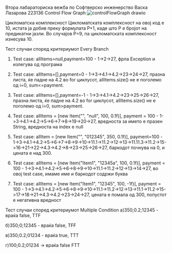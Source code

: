 Втора лабараториска вежба по Софтверско инженерство
Васка Лазарова 223136
Control Flow Graph
![controlFlowGraph drawio](https://github.com/lazarrova/SI_2024_lab2_223136/assets/117606879/8ecdad7a-091f-438e-97ab-ff233f04fa35)

Цикломатска комплексност
Цикломатската комплексност на овој код е 10, истата ја добив преку формулата P+1, каде што P е бројот на предикатни јазли. Во случајoв P=9, па цикломатската комплексност изнесува 10.

Тест случаи според критериумот Every Branch
1. Test case: allItems=null,payment=100 - 1->2->27, фрла Exception и излегува од програма

2. Test case: allItems=[],payment=0 - 1->3->4.1->4.2->23->24->27, празна листа, ќе падне на 4.2 во for циклусот, allItems.size() не е поголемо од i=0, sum<=payment.

3. Test case: allItems=[],payment=-1 - 1->3->4.1->4.2->23->25->26->27, празна листа, ќе падне на 4.2 во for циклусот, allItems.size() не е поголемо од i=0, sum>payment.

4. Test case: allItems = [new Item("", "null", 100, 0.1f)], payment = 100 - 1->3->4.1->4.2->5->6->7->8->19->20->27, вредноста за името е празен String, вредноста на index е null

5. Test case: allItem = [new Item("", "012345", 350, 0.1f)], payment=100 - 1->3->4.1->4.2->5->6->7->8->9->10->11.1->11.2->12->13->11.11.3->11.2->15->16->21->22->4.3->4.2->8->23->25->26->27, баркодот почнува на 0, и цената е над 300.

6. Test case: allItems = [new Item("Item1", "12345a", 100, 0.1f)], payment = 100 - 1->3->4.1->4.2->5->6->8->9->10->11.1->11.2->12->13->14->27, во овој test case, имаме име и баркодот содржи буква

7. Test case: allItems = [new Item("Item1", "12345", 100, -1f)], payment = 100 - 1->3->4.1->4.2->5->6->8->9->10->11.1->11.2->12->13->11.1->11.2->15->17->18->21->4.3->4.2->23->24->27, цената е помала од 300, попустот е негативна вредност

Тест случаи според критериумот Multiple Condition
а)350;0.2;12345 - враќа false, TTF

б)350;0;12345 - враќа false, TFF

в)350;0.2;01234 - враќа true, TTT

г)100;0.2;01234 -> враќа false FTT
